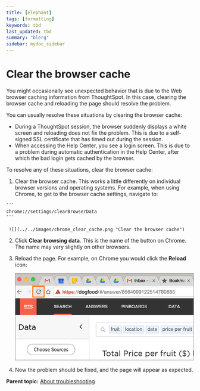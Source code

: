 ```yaml
---
title: [elephant]
tags: [formatting]
keywords: tbd
last_updated: tbd
summary: "blerg"
sidebar: mydoc_sidebar
---
```

# Clear the browser cache

You might occasionally see unexpected behavior that is due to the Web browser caching information from ThoughtSpot. In this case, clearing the browser cache and reloading the page should resolve the problem.

You can usually resolve these situations by clearing the browser cache:

-   During a ThoughtSpot session, the browser suddenly displays a white screen and reloading does not fix the problem. This is due to a self-signed SSL certificate that has timed out during the session.
-   When accessing the Help Center, you see a login screen. This is due to a problem during automatic authentication in the Help Center, after which the bad login gets cached by the browser.

To resolve any of these situations, clear the browser cache:

1.   Clear the browser cache. This works a little differently on individual browser versions and operating systems. For example, when using Chrome, to get to the browser cache settings, navigate to:

    ```
    chrome://settings/clearBrowserData
    ```

     ![](../../images/chrome_clear_cache.png "Clear the browser cache") 

2.   Click **Clear browsing data**. This is the name of the button on Chrome. The name may vary slightly on other browsers. 
3.   Reload the page. For example, on Chrome you would click the **Reload** icon:

     ![](../../images/browser_reload.png "Reload the page") 

4.   Now the problem should be fixed, and the page will appear as expected. 

**Parent topic:** [About troubleshooting](../../admin/troubleshooting/troubleshooting_intro.html)

